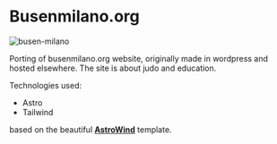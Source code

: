 # Busenmilano.org

![busen-milano](src/assets/images/busen-milano.jpg)

Porting of busenmilano.org website, originally made in wordpress and hosted elsewhere.
The site is about judo and education.

Technologies used:

- Astro
- Tailwind

based on the beautiful [**AstroWind**](https://github.com/onwidget/astrowind) template.
